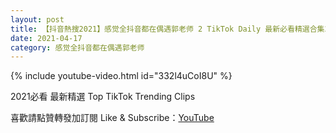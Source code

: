 ```yaml
---
layout: post
title: 【抖音熱搜2021】感觉全抖音都在偶遇郭老师 2 TikTok Daily 最新必看精選合集2021 04 17
date: 2021-04-17
category: 感觉全抖音都在偶遇郭老师
---
```


{% include youtube-video.html id="332l4uCoI8U" %}

2021必看 最新精選 Top TikTok Trending Clips

喜歡請點贊轉發加訂閱 Like & Subscribe：[YouTube](https://www.youtube.com/channel/UCAoR7VcanIPd04uEq_GIylA/videos)

